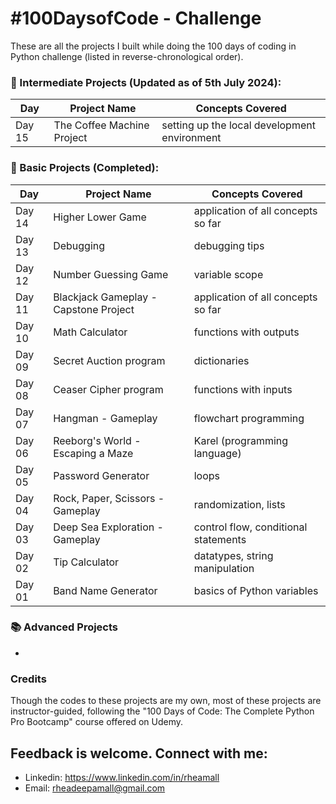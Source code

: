 # #100DaysofCode - Challenge
These are all the projects I built while doing the 100 days of coding in Python challenge (listed in reverse-chronological order).

### 📔 Intermediate Projects (Updated as of 5th July 2024):
| Day     | Project Name                             | Concepts Covered                                          |
| ------- | -------------                            | -------------                                             |
| Day 15  | The Coffee Machine Project               | setting up the local development environment              |

### 📖 Basic Projects (Completed):

| Day     | Project Name                             | Concepts Covered                                          |
| ------- | -------------                            | -------------                                             |
| Day 14  | Higher Lower Game                        | application of all concepts so far                        |
| Day 13  | Debugging                                | debugging tips                                            |
| Day 12  | Number Guessing Game                     | variable scope                                            |
| Day 11  | Blackjack Gameplay - Capstone Project    | application of all concepts so far                        |
| Day 10  | Math Calculator                          | functions with outputs                                    |
| Day 09  | Secret Auction program                   | dictionaries                                              |
| Day 08  | Ceaser Cipher program                    | functions with inputs                                     |
| Day 07  | Hangman - Gameplay                       | flowchart programming                                     |
| Day 06  | Reeborg's World - Escaping a Maze        | Karel (programming language)                              |
| Day 05  | Password Generator                       | loops                                                     |
| Day 04  | Rock, Paper, Scissors - Gameplay         | randomization, lists                                      |
| Day 03  | Deep Sea Exploration - Gameplay          | control flow, conditional statements                      |
| Day 02  | Tip Calculator                           | datatypes, string manipulation                            |
| Day 01  | Band Name Generator                      | basics of Python variables                                |


### 📚 Advanced Projects
  -

### Credits
Though the codes to these projects are my own, most of these projects are instructor-guided, following the "100 Days of Code: The Complete Python Pro Bootcamp" course offered on Udemy.

## Feedback is welcome. Connect with me:
- Linkedin: https://www.linkedin.com/in/rheamall
- Email: rheadeepamall@gmail.com

